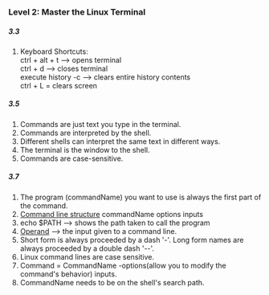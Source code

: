 ### Level 2: Master the Linux Terminal

##### 3.3

1.  Keyboard Shortcuts:  
    ctrl + alt + t --> opens terminal  
    ctrl + d --> closes terminal  
    execute history -c --> clears entire history contents  
    ctrl + L = clears screen  
    

##### 3.5

1.  Commands are just text you type in the terminal.
2.  Commands are interpreted by the shell.
3.  Different shells can interpret the same text in different ways.
4.  The terminal is the window to the shell.
5.  Commands are case-sensitive.

##### 3.7

1.  The program (commandName) you want to use is always the first part of the command.
2.  [Command line structure](app://obsidian.md/Command%20line%20structure) commandName options inputs
3.  echo $PATH --> shows the path taken to call the program
4.  [Operand](app://obsidian.md/Operand) --> the input given to a command line.
5.  Short form is always proceeded by a dash '-'. Long form names are always proceeded by a double dash '--'.
6.  Linux command lines are case sensitive.
7.  Command = CommandName -options(allow you to modify the command's behavior) inputs.
8.  CommandName needs to be on the shell's search path.